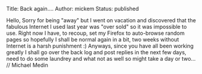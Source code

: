 Title: Back again....
Author: mickem
Status: published

Hello, Sorry for being "away" but I went on vacation and discovered that
the fabulous Internet I used last year was "over sold" so it was
impossible to use. Right now I have, to recoup, set my Firefox to
auto-browse random pages so hopefully I shall be normal again in a bit,
two weeks without Internet is a harsh punishment :) Anyways, since you
have all been working greatly I shall go over the back log and post
replies in the next few days, need to do some laundrey and what not as
well so might take a day or two... // Michael Medin

